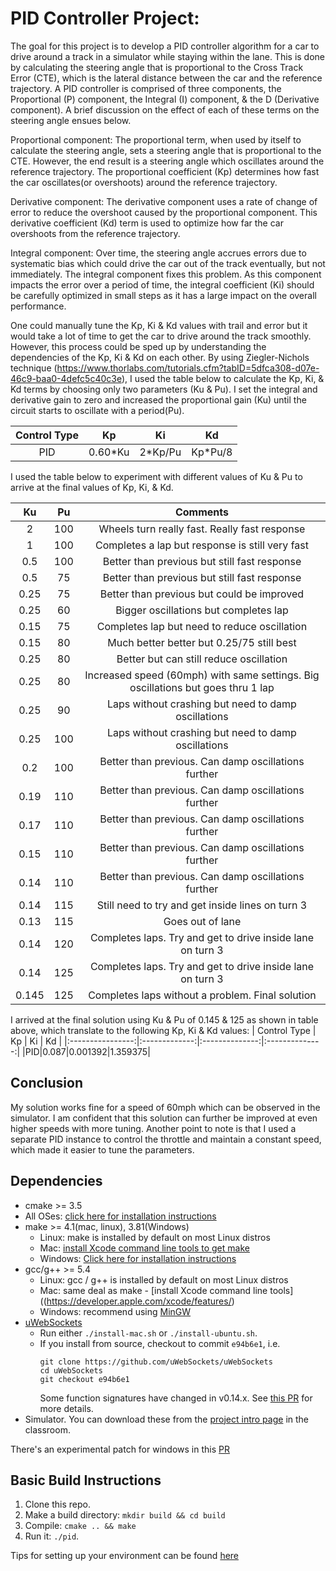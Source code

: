 # PID Controller Project:
The goal for this project is to develop a PID controller algorithm for a car to drive around a track in a simulator while staying within the lane. This is done by calculating the steering angle that is proportional to the Cross Track Error (CTE), which is the lateral distance between the car and the reference trajectory. A PID controller is comprised of three components, the Proportional (P) component, the Integral (I) component, & the D (Derivative component). A brief discussion on the effect of each of these terms on the steering angle ensues below.

Proportional component: The proportional term, when used by itself to calculate the steering angle, sets a steering angle that is proportional to the CTE. However, the end result is a steering angle which oscillates around the reference trajectory. The proportional coefficient (Kp) determines how fast the car oscillates(or overshoots) around the reference trajectory.

Derivative component: The derivative component uses a rate of change of error to reduce the overshoot caused by the proportional component. This derivative coefficient (Kd) term is used to optimize how far the car overshoots from the reference trajectory.

Integral component: Over time, the steering angle accrues errors due to systematic bias which could drive the car out of the track eventually, but not immediately. The integral component fixes this problem. As this component impacts the error over a period of time, the integral coefficient (Ki) should be carefully optimized in small steps as it has a large impact on the overall performance.

One could manually tune the Kp, Ki & Kd values with trail and error but it would take a lot of time to get the car to drive around the track smoothly. However, this process could be sped up by understanding the dependencies of the Kp, Ki & Kd on each other. By using Ziegler-Nichols technique (https://www.thorlabs.com/tutorials.cfm?tabID=5dfca308-d07e-46c9-baa0-4defc5c40c3e), I used the table below to calculate the Kp, Ki, & Kd terms by choosing only two parameters (Ku & Pu). I set the integral and derivative gain to zero and increased the proportional gain (Ku) until the circuit starts to oscillate with a period(Pu). 

|   Control Type   |       Kp      |       Ki       |       Kd       |
|:----------------:|:-------------:|:--------------:|:--------------:|
|PID|0.60*Ku|2*Kp/Pu|Kp*Pu/8|

I used the table below to experiment with different values of Ku & Pu to arrive at the final values of Kp, Ki, & Kd.

|   Ku   |   Pu   |    Comments     |
|:----------------:|:-------------:|:----------------------------------------------------------------------------------------:|
|2|100|Wheels turn really fast. Really fast response|
|1|100|Completes a lap but response is still very fast|
|0.5|100|Better than previous but still fast response|
|0.5|75|Better than previous but still fast response|
|0.25|75|Better than previous but could be improved|
|0.25|60|Bigger oscillations but completes lap|
|0.15|75|Completes lap but need to reduce oscillation|
|0.15|80|Much better better but 0.25/75 still best|
|0.25|80|Better but can still reduce oscillation|
|0.25|80|Increased speed (60mph) with same settings. Big oscillations but goes thru 1 lap|
|0.25|90|Laps without crashing but need to damp oscillations|
|0.25|100|Laps without crashing but need to damp oscillations|
|0.2|100|Better than previous. Can damp oscillations further|
|0.19|110|Better than previous. Can damp oscillations further|
|0.17|110|Better than previous. Can damp oscillations further|
|0.15|110|Better than previous. Can damp oscillations further|
|0.14|110|Better than previous. Can damp oscillations further|
|0.14|115|Still need to try and get inside lines on turn 3|
|0.13|115|Goes out of lane|
|0.14|120|Completes laps. Try and get to drive inside lane on turn 3|
|0.14|125|Completes laps. Try and get to drive inside lane on turn 3|
|0.145|125|Completes laps without a problem. Final solution|

I arrived at the final solution using Ku & Pu of 0.145 & 125 as shown in table above, which translate to the following Kp, Ki & Kd values:
|   Control Type   |       Kp      |       Ki       |       Kd       |
|:----------------:|:-------------:|:--------------:|:--------------:|
|PID|0.087|0.001392|1.359375|

## Conclusion

My solution works fine for a speed of 60mph which can be observed in the simulator. I am confident that this solution can further be improved at even higher speeds with more tuning. Another point to note is that I used a separate PID instance to control the throttle and maintain a constant speed, which made it easier to tune the parameters.

## Dependencies

* cmake >= 3.5
 * All OSes: [click here for installation instructions](https://cmake.org/install/)
* make >= 4.1(mac, linux), 3.81(Windows)
  * Linux: make is installed by default on most Linux distros
  * Mac: [install Xcode command line tools to get make](https://developer.apple.com/xcode/features/)
  * Windows: [Click here for installation instructions](http://gnuwin32.sourceforge.net/packages/make.htm)
* gcc/g++ >= 5.4
  * Linux: gcc / g++ is installed by default on most Linux distros
  * Mac: same deal as make - [install Xcode command line tools]((https://developer.apple.com/xcode/features/)
  * Windows: recommend using [MinGW](http://www.mingw.org/)
* [uWebSockets](https://github.com/uWebSockets/uWebSockets)
  * Run either `./install-mac.sh` or `./install-ubuntu.sh`.
  * If you install from source, checkout to commit `e94b6e1`, i.e.
    ```
    git clone https://github.com/uWebSockets/uWebSockets 
    cd uWebSockets
    git checkout e94b6e1
    ```
    Some function signatures have changed in v0.14.x. See [this PR](https://github.com/udacity/CarND-MPC-Project/pull/3) for more details.
* Simulator. You can download these from the [project intro page](https://github.com/udacity/self-driving-car-sim/releases) in the classroom.

There's an experimental patch for windows in this [PR](https://github.com/udacity/CarND-PID-Control-Project/pull/3)

## Basic Build Instructions

1. Clone this repo.
2. Make a build directory: `mkdir build && cd build`
3. Compile: `cmake .. && make`
4. Run it: `./pid`. 

Tips for setting up your environment can be found [here](https://classroom.udacity.com/nanodegrees/nd013/parts/40f38239-66b6-46ec-ae68-03afd8a601c8/modules/0949fca6-b379-42af-a919-ee50aa304e6a/lessons/f758c44c-5e40-4e01-93b5-1a82aa4e044f/concepts/23d376c7-0195-4276-bdf0-e02f1f3c665d)





